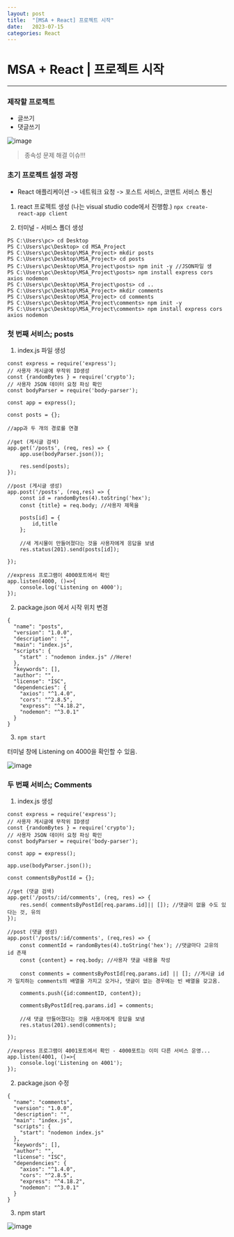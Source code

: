 ```yaml
---
layout: post
title:  "[MSA + React] 프로젝트 시작"
date:   2023-07-15
categories: React
---
```

# MSA + React | 프로젝트 시작

--- 

### 제작할 프로젝트

- 글쓰기
- 댓글쓰기

![image](https://github.com/talkingOrange/talkingOrange.github.io/assets/88815795/c2bae7eb-79ca-460d-a544-5f4d70637a2e)

> 종속성 문제 해결 이슈!!!


### 초기 프로젝트 설정 과정

- React 애플리케이션 -> 네트워크 요청 -> 포스트 서비스, 코맨트 서비스 통신

1. react 프로젝트 생성 (나는 visual studio code에서 진행함.)
`npx create-react-app client`

2. 터미널 - 서비스 폴더 생성

```
PS C:\Users\pc> cd Desktop
PS C:\Users\pc\Desktop> cd MSA_Project
PS C:\Users\pc\Desktop\MSA_Project> mkdir posts
PS C:\Users\pc\Desktop\MSA_Project> cd posts
PS C:\Users\pc\Desktop\MSA_Project\posts> npm init -y //JSON파일 생
PS C:\Users\pc\Desktop\MSA_Project\posts> npm install express cors axios nodemon
PS C:\Users\pc\Desktop\MSA_Project\posts> cd ..
PS C:\Users\pc\Desktop\MSA_Project> mkdir comments
PS C:\Users\pc\Desktop\MSA_Project> cd comments
PS C:\Users\pc\Desktop\MSA_Project\comments> npm init -y
PS C:\Users\pc\Desktop\MSA_Project\comments> npm install express cors axios nodemon
```



### 첫 번째 서비스; posts

1. index.js 파일 생성

```
const express = require('express');
// 사용자 게시글에 무작위 ID생성
const {randomBytes } = require('crypto');
// 사용자 JSON 데이터 요청 파싱 확인
const bodyParser = require('body-parser');

const app = express();

const posts = {};

//app과 두 개의 경로를 연결

//get (게시글 검색)
app.get('/posts', (req, res) => {
    app.use(bodyParser.json());
    
    res.send(posts);
});

//post (게시글 생성)
app.post('/posts', (req,res) => {
    const id = randomBytes(4).toString('hex');
    const {title} = req.body; //사용자 제목을

    posts[id] = {
        id,title
    };

    //새 게시물이 만들어졌다는 것을 사용자에게 응답을 보냄
    res.status(201).send(posts[id]);

});

//express 프로그램이 4000포트에서 확인
app.listen(4000, ()=>{
    console.log('Listening on 4000');
});
```

2. package.json 에서 시작 위치 변경

```
{
  "name": "posts",
  "version": "1.0.0",
  "description": "",
  "main": "index.js",
  "scripts": {
    "start" : "nodemon index.js" //Here!
  },
  "keywords": [],
  "author": "",
  "license": "ISC",
  "dependencies": {
    "axios": "^1.4.0",
    "cors": "^2.8.5",
    "express": "^4.18.2",
    "nodemon": "^3.0.1"
  }
}

```

3. `npm start`

터미널 창에 Listening on 4000을 확인할 수 있음.

![image](https://github.com/talkingOrange/talkingOrange.github.io/assets/88815795/edcc66ce-6bc8-4884-82eb-11eb04c07b83)



### 두 번째 서비스; Comments


1. index.js 생성

```
const express = require('express');
// 사용자 게시글에 무작위 ID생성
const {randomBytes } = require('crypto');
// 사용자 JSON 데이터 요청 파싱 확인
const bodyParser = require('body-parser');

const app = express();

app.use(bodyParser.json());

const commentsByPostId = {};

//get (댓글 검색)
app.get('/posts/:id/comments', (req, res) => {
    res.send( commentsByPostId[req.params.id]|| []); //댓글이 없을 수도 있다는 것, 유의
});

//post (댓글 생성)
app.post('/posts/:id/comments', (req,res) => {
    const commentId = randomBytes(4).toString('hex'); //댓글마다 고유의 id 존재
    const {content} = req.body; //사용자 댓글 내용을 작성

    const comments = commentsByPostId[req.params.id] || []; //게시글 id가 일치하는 comments의 배열을 가지고 오거나, 댓글이 없는 경우에는 빈 배열을 갖고옴.
    
    comments.push({id:commentID, content}); 
    
    commentsByPostId[req.params.id] = comments;

    //새 댓글 만들어졌다는 것을 사용자에게 응답을 보냄
    res.status(201).send(comments);

});

//express 프로그램이 4001포트에서 확인 - 4000포트는 이미 다른 서비스 운영...
app.listen(4001, ()=>{
    console.log('Listening on 4001');
});
```

2. package.json 수정

```
{
  "name": "comments",
  "version": "1.0.0",
  "description": "",
  "main": "index.js",
  "scripts": {
    "start": "nodemon index.js"
  },
  "keywords": [],
  "author": "",
  "license": "ISC",
  "dependencies": {
    "axios": "^1.4.0",
    "cors": "^2.8.5",
    "express": "^4.18.2",
    "nodemon": "^3.0.1"
  }
}

```

3. npm start

![image](https://github.com/talkingOrange/talkingOrange.github.io/assets/88815795/53d47583-f139-499d-affc-090edb96e7e6)
